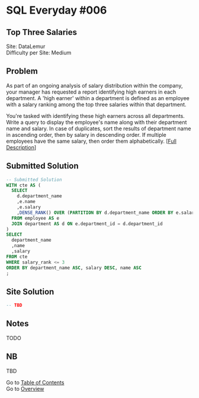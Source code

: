 # SQL Everyday \#006

## Top Three Salaries

Site: DataLemur\
Difficulty per Site: Medium

## Problem

As part of an ongoing analysis of salary distribution within the company, your manager has requested a report identifying high earners in each department. A 'high earner' within a department is defined as an employee with a salary ranking among the top three salaries within that department.

You're tasked with identifying these high earners across all departments. Write a query to display the employee's name along with their department name and salary. In case of duplicates, sort the results of department name in ascending order, then by salary in descending order. If multiple employees have the same salary, then order them alphabetically. [[Full Description](https://datalemur.com/questions/sql-top-three-salaries)]

## Submitted Solution

```sql
-- Submitted Solution
WITH cte AS (
  SELECT 
    d.department_name
    ,e.name
    ,e.salary
    ,DENSE_RANK() OVER (PARTITION BY d.department_name ORDER BY e.salary DESC) AS salary_rank
  FROM employee AS e 
  JOIN department AS d ON e.department_id = d.department_id
)
SELECT
  department_name
  ,name
  ,salary
FROM cte 
WHERE salary_rank <= 3
ORDER BY department_name ASC, salary DESC, name ASC  
;
```

## Site Solution

```sql
-- TBD
```

## Notes

TODO

## NB

TBD

Go to [Table of Contents](/README.md#contents)\
Go to [Overview](/README.md)
